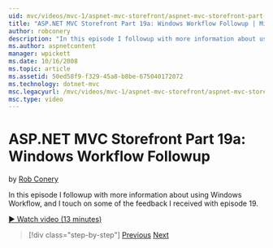 ```yaml
---
uid: mvc/videos/mvc-1/aspnet-mvc-storefront/aspnet-mvc-storefront-part-19a-windows-workflow-followup
title: "ASP.NET MVC Storefront Part 19a: Windows Workflow Followup | Microsoft Docs"
author: robconery
description: "In this episode I followup with more information about using Windows Workflow, and I touch on some of the feedback I received with episode 19."
ms.author: aspnetcontent
manager: wpickett
ms.date: 10/16/2008
ms.topic: article
ms.assetid: 50ed58f9-f329-45a8-b8be-675040172072
ms.technology: dotnet-mvc
msc.legacyurl: /mvc/videos/mvc-1/aspnet-mvc-storefront/aspnet-mvc-storefront-part-19a-windows-workflow-followup
msc.type: video
---
```

ASP.NET MVC Storefront Part 19a: Windows Workflow Followup
====================
by [Rob Conery](https://github.com/robconery)

In this episode I followup with more information about using Windows Workflow, and I touch on some of the feedback I received with episode 19.

[&#9654; Watch video (13 minutes)](https://channel9.msdn.com/Blogs/ASP-NET-Site-Videos/aspnet-mvc-storefront-part-19a-windows-workflow-followup)

> [!div class="step-by-step"]
> [Previous](aspnet-mvc-storefront-part-19-processing-orders-with-windows-workflow.md)
> [Next](aspnet-mvc-storefront-part-20-logging.md)
